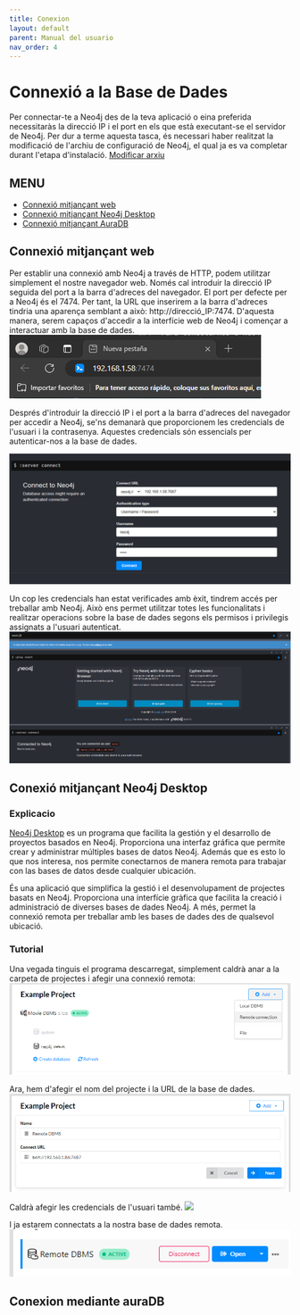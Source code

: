 ```yaml
--- 
title: Conexion
layout: default
parent: Manual del usuario
nav_order: 4
---
```


# Connexió a la Base de Dades
Per connectar-te a Neo4j des de la teva aplicació o eina preferida necessitaràs la direcció IP i el port en els que està executant-se el servidor de Neo4j. Per dur a terme aquesta tasca, és necessari haber realitzat la modificació de l'archiu de configuració de Neo4j, el qual ja es va completar durant l'etapa d'instalació. [Modificar arxiu](https://xadouuu7.github.io/A04-NEO4j/Manual%20del%20usuario/instalacion.html#archivo-de-configuracion)

## MENU
- [Connexió mitjançant web](https://xadouuu7.github.io/A04-NEO4j/Manual%20del%20usuario/conexion.html#conexion-mediante-web)
- [Connexió mitjançant Neo4j Desktop](https://xadouuu7.github.io/A04-NEO4j/Manual%20del%20usuario/conexion.html#conexi%C3%B3-mitjan%C3%A7ant-neo4j-desktop)
- [Connexió mitjançant AuraDB](https://xadouuu7.github.io/A04-NEO4j/Manual%20del%20usuario/conexion.html#conexion-mediante-auradb)

## Connexió mitjançant web
Per establir una connexió amb Neo4j a través de HTTP, podem utilitzar simplement el nostre navegador web. Només cal introduir la direcció IP seguida del port a la barra d'adreces del navegador. El port per defecte per a Neo4j és el 7474. Per tant, la URL que inserirem a la barra d'adreces tindria una aparença semblant a això: http://direcció_IP:7474. D'aquesta manera, serem capaços d'accedir a la interfície web de Neo4j i començar a interactuar amb la base de dades.
![](../imagenes/conexion/ipWeb.png)

Després d'introduir la direcció IP i el port a la barra d'adreces del navegador per accedir a Neo4j, se'ns demanarà que proporcionem les credencials de l'usuari i la contrasenya. Aquestes credencials són essencials per autenticar-nos a la base de dades.

![](../imagenes/conexion/credencialesWeb.png)

Un cop les credencials han estat verificades amb èxit, tindrem accés per treballar amb Neo4j. Això ens permet utilitzar totes les funcionalitats i realitzar operacions sobre la base de dades segons els permisos i privilegis assignats a l'usuari autenticat.
![](../imagenes/conexion/credencialesExitosas.png)

## Conexió mitjançant Neo4j Desktop
### Explicacio
[Neo4j Desktop](https://neo4j.com/download/) es un programa que facilita la gestión y el desarrollo de proyectos basados en Neo4j. Proporciona una interfaz gráfica que permite crear y administrar múltiples bases de datos Neo4j. Además que es esto lo que nos interesa, nos permite conectarnos de manera remota para trabajar con las bases de datos desde cualquier ubicación.

És una aplicació que simplifica la gestió i el desenvolupament de projectes basats en Neo4j. Proporciona una interfície gràfica que facilita la creació i administració de diverses bases de dades Neo4j. A més, permet la connexió remota per treballar amb les bases de dades des de qualsevol ubicació.
### Tutorial
Una vegada tinguis el programa descarregat, simplement caldrà anar a la carpeta de projectes i afegir una connexió remota:
![](../imagenes/conexion/boton1Neo4jDesk.png)

Ara, hem d'afegir el nom del projecte i la URL de la base de dades.
![](../imagenes/conexion/conexionBD.png)

Caldrà afegir les credencials de l'usuari també.
![](../imagenes/conexion/usuarioContraseña.png)

I ja estarem connectats a la nostra base de dades remota.
![](../imagenes/conexion/bieeen.png)

## Conexion mediante auraDB